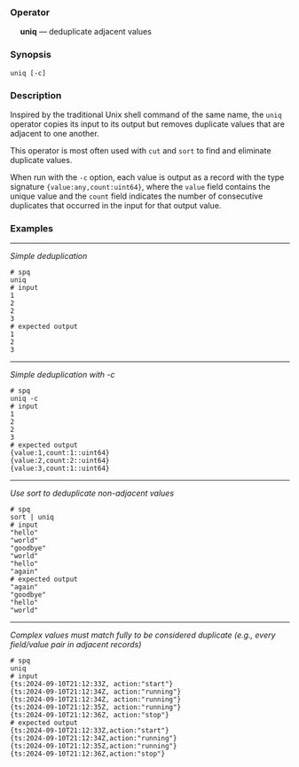 ### Operator

&emsp; **uniq** &mdash; deduplicate adjacent values

### Synopsis

```
uniq [-c]
```
### Description

Inspired by the traditional Unix shell command of the same name,
the `uniq` operator copies its input to its output but removes duplicate values
that are adjacent to one another.

This operator is most often used with `cut` and `sort` to find and eliminate
duplicate values.

When run with the `-c` option, each value is output as a record with the
type signature `{value:any,count:uint64}`, where the `value` field contains the
unique value and the `count` field indicates the number of consecutive duplicates
that occurred in the input for that output value.

### Examples

---

_Simple deduplication_
```mdtest-spq
# spq
uniq
# input
1
2
2
3
# expected output
1
2
3
```

---

_Simple deduplication with -c_
```mdtest-spq
# spq
uniq -c
# input
1
2
2
3
# expected output
{value:1,count:1::uint64}
{value:2,count:2::uint64}
{value:3,count:1::uint64}
```

---

_Use sort to deduplicate non-adjacent values_
```mdtest-spq
# spq
sort | uniq
# input
"hello"
"world"
"goodbye"
"world"
"hello"
"again"
# expected output
"again"
"goodbye"
"hello"
"world"
```

---

_Complex values must match fully to be considered duplicate (e.g., every field/value pair in adjacent records)_
```mdtest-spq {data-layout="stacked"}
# spq
uniq
# input
{ts:2024-09-10T21:12:33Z, action:"start"}
{ts:2024-09-10T21:12:34Z, action:"running"}
{ts:2024-09-10T21:12:34Z, action:"running"}
{ts:2024-09-10T21:12:35Z, action:"running"}
{ts:2024-09-10T21:12:36Z, action:"stop"}
# expected output
{ts:2024-09-10T21:12:33Z,action:"start"}
{ts:2024-09-10T21:12:34Z,action:"running"}
{ts:2024-09-10T21:12:35Z,action:"running"}
{ts:2024-09-10T21:12:36Z,action:"stop"}
```
